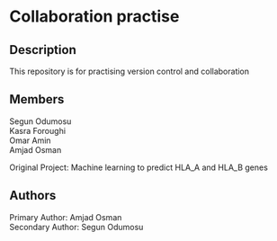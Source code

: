 # Collaboration practise
## Description
This repository is for practising version control and collaboration

## Members
Segun Odumosu  
Kasra Foroughi  
Omar Amin  
Amjad Osman


Original Project: Machine learning to predict HLA_A and HLA_B genes

## Authors 
Primary Author: Amjad Osman  
Secondary Author: Segun Odumosu
